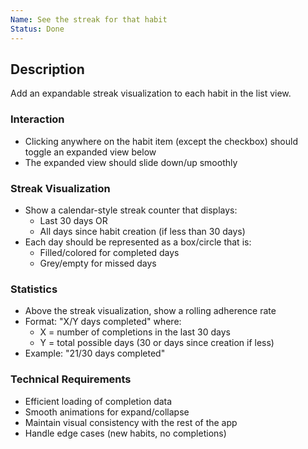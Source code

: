 ```yaml
---
Name: See the streak for that habit
Status: Done
---
```


## Description

Add an expandable streak visualization to each habit in the list view.

### Interaction
- Clicking anywhere on the habit item (except the checkbox) should toggle an expanded view below
- The expanded view should slide down/up smoothly

### Streak Visualization
- Show a calendar-style streak counter that displays:
  - Last 30 days OR
  - All days since habit creation (if less than 30 days)
- Each day should be represented as a box/circle that is:
  - Filled/colored for completed days
  - Grey/empty for missed days

### Statistics
- Above the streak visualization, show a rolling adherence rate
- Format: "X/Y days completed" where:
  - X = number of completions in the last 30 days
  - Y = total possible days (30 or days since creation if less)
- Example: "21/30 days completed"

### Technical Requirements
- Efficient loading of completion data
- Smooth animations for expand/collapse
- Maintain visual consistency with the rest of the app
- Handle edge cases (new habits, no completions)

